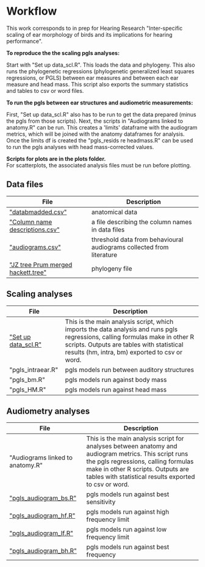 # Workflow
This work corresponds to in prep for Hearing Research  "Inter-specific scaling of ear morphology of birds and its implications for hearing performance".

**To reproduce the the scaling pgls analyses:**

Start with "Set up data_scl.R". This loads the data and phylogeny. This also runs the phylogenetic regressions (phylogenetic generalized least squares regressions, or PGLS) between ear measures and between each ear measure and head mass. This script also exports the summary statistics and tables to csv or word files.

**To run the pgls between ear structures and audiometric measurements:**  

First,  "Set up data_scl.R" also has to be run to get the data prepared (minus the pgls from those scripts). Next, the scripts in "Audiograms linked to anatomy.R" can be run. This creates a 'limits' dataframe with the audiogram metrics, which will be joined with the anatomy dataframes for analysis. Once the limits df is created the "pgls_resids re headmass.R" can be used to run the pgls analyses with head mass-corrected values.

**Scripts for plots are in the plots folder.**  
For scatterplots, the associated analysis files must be run before plotting.  






## Data files
|File|Description|
|-----|-----|
|["databmadded.csv"](https://github.com/jzeyl/Scaling_2021/blob/main/databmadded.csv)|anatomical data|
|["Column name descriptions.csv"](https://github.com/jzeyl/Scaling_2021/blob/main/Column%20name%20descriptions.csv)|a file describing the column names in data files|
|["audiograms.csv"](https://github.com/jzeyl/Scaling_2021/blob/main/audiograms.csv)|threshold data from behavioural audiograms collected from literature|
|["JZ tree Prum merged hackett.tree"](https://github.com/jzeyl/Scaling_2021/blob/main/JZ%20tree%20Prum%20merged%20hackett.tree)|phylogeny file|


## Scaling analyses

|File|Description|
|-----|-----|
|["Set up data_scl.R"](https://github.com/jzeyl/Scaling_2021/blob/main/Set%20up%20data_scl.R)|This is the main analysis script, which imports the data analysis and runs pgls regressions, calling formulas make in other R scripts. Outputs are tables with statistical results (hm, intra, bm) exported to csv or word.|
|"pgls_intraear.R"|pgls models run between auditory structures|
|"pgls_bm.R"|pgls models run against body mass|
|"pgls_HM.R"|pgls models run against head mass|

## Audiometry analyses

|File|Description|
|-----|-----|
|"Audiograms linked to anatomy.R"|This is the main analysis script for analyses between anatomy and audiogram metrics. This script runs the pgls regressions, calling formulas make in other R scripts. Outputs are tables with statistical results exported to csv or word.|
|["pgls_audiogram_bs.R"](https://github.com/jzeyl/Scaling_2021/blob/main/pgls_audiogram_bs.R)|pgls models run against best sensitivity|
|["pgls_audiogram_hf.R"](https://github.com/jzeyl/Scaling_2021/blob/main/pgls_audiogram_hf.R)|pgls models run against high frequency limit|
|["pgls_audiogram_lf.R"]((https://github.com/jzeyl/Scaling_2021/blob/main/pgls_audiogram_hf.R))|pgls models run against low frequency limit|
|["pgls_audiogram_bh.R"](https://github.com/jzeyl/Scaling_2021/blob/main/pgls_audiogram_hf.R)|pgls models run against best frequency| 


                      



